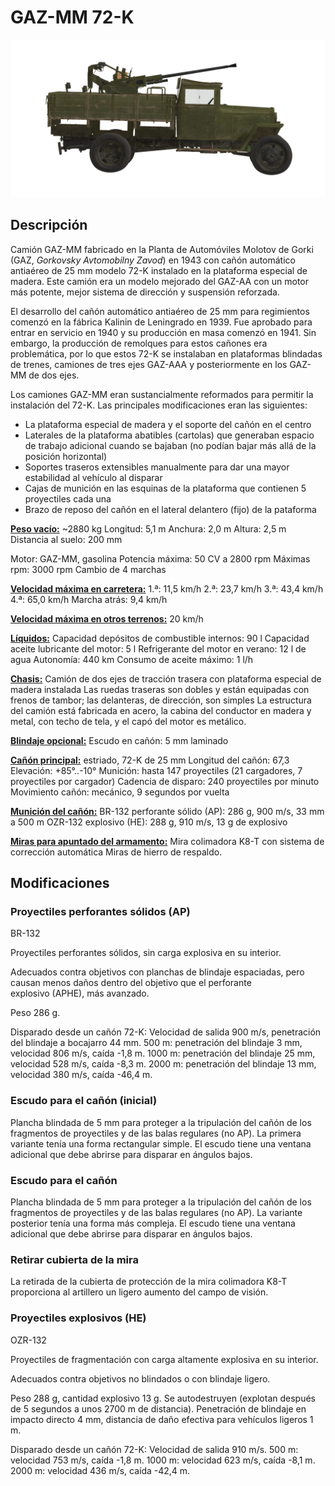 # GAZ-MM 72-K

![_gaz-mm-72k](../images/_gaz-mm-72k.png)

## Descripción

Camión GAZ-MM fabricado en la Planta de Automóviles Molotov de Gorki (GAZ, <i>Gorkovsky Avtomobilny Zavod</i>) en 1943 con cañón automático antiaéreo de 25 mm modelo 72-K instalado en la plataforma especial de madera. Este camión era un modelo mejorado del GAZ-AA con un motor más potente, mejor sistema de dirección y suspensión reforzada.

El desarrollo del cañón automático antiaéreo de 25 mm para regimientos comenzó en la fábrica Kalinin de Leningrado en 1939. Fue aprobado para entrar en servicio en 1940 y su producción en masa comenzó en 1941. Sin embargo, la producción de remolques para estos cañones era problemática, por lo que estos 72-K se instalaban en plataformas  blindadas de trenes, camiones de tres ejes GAZ-AAA y posteriormente en los GAZ-MM de dos ejes.

Los camiones GAZ-MM eran sustancialmente reformados para permitir la instalación del 72-K. Las principales modificaciones eran las siguientes:
- La plataforma especial de madera y el soporte del cañón en el centro
- Laterales de la plataforma abatibles (cartolas) que generaban espacio de trabajo adicional cuando se  bajaban (no podían bajar más allá de la posición horizontal)
- Soportes traseros extensibles manualmente para dar una mayor estabilidad al vehículo al disparar
- Cajas de munición en las esquinas de la plataforma que contienen 5 proyectiles cada una
- Brazo de reposo del cañón en el lateral delantero (fijo) de la pataforma

<b><u>Peso vacío:</u></b> ~2880 kg
Longitud: 5,1 m
Anchura: 2,0 m
Altura: 2,5 m
Distancia al suelo: 200 mm

Motor: GAZ-MM, gasolina
Potencia máxima: 50 CV a 2800 rpm
Máximas rpm: 3000 rpm
Cambio de 4 marchas

<b><u>Velocidad máxima en carretera:</u></b>
1.ª: 11,5 km/h
2.ª: 23,7 km/h
3.ª: 43,4 km/h
4.ª: 65,0 km/h
Marcha atrás: 9,4 km/h

<b><u>Velocidad máxima en otros terrenos:</u></b> 20 km/h

<b><u>Líquidos:</u></b>
Capacidad depósitos de combustible internos: 90 l
Capacidad aceite lubricante del motor: 5 l
Refrigerante del motor en verano: 12 l de agua
Autonomía: 440 km
Consumo de aceite máximo: 1 l/h

<b><u>Chasis:</u></b>
Camión de dos ejes de tracción trasera con plataforma especial de madera instalada
Las ruedas traseras son dobles y están equipadas con frenos de tambor; las delanteras, de dirección, son simples
La estructura del camión está fabricada en acero, la cabina del conductor en madera y metal, con techo de tela, y el capó del motor es metálico.

<b><u>Blindaje opcional:</u></b>
Escudo en cañón: 5 mm laminado

<b><u>Cañón principal:</u></b> estriado, 72-K de 25 mm
Longitud del cañón: 67,3
Elevación: +85°..-10°
Munición: hasta 147 proyectiles (21 cargadores, 7 proyectiles por cargador)
Cadencia de disparo: 240 proyectiles por minuto
Movimiento cañón: mecánico, 9 segundos por vuelta

<b><u>Munición del cañón:</u></b>
BR-132 perforante sólido (AP): 286 g, 900 m/s, 33 mm a 500 m
OZR-132 explosivo (HE): 288 g, 910 m/s, 13 g de explosivo

<b><u>Miras para apuntado del armamento:</u></b>
Mira colimadora K8-T con sistema de corrección automática
Miras de hierro de respaldo.

## Modificaciones


### Proyectiles perforantes sólidos (AP)

BR-132

Proyectiles perforantes sólidos, sin carga explosiva en su interior.

Adecuados contra objetivos con planchas de blindaje espaciadas, pero causan menos daños dentro del objetivo que el perforante explosivo (APHE), más avanzado.

Peso 286 g.

Disparado desde un cañón 72-K:
Velocidad de salida 900 m/s, penetración del blindaje a bocajarro 44 mm.
500 m: penetración del blindaje 3 mm, velocidad 806 m/s, caída -1,8 m.
1000 m: penetración del blindaje 25 mm, velocidad 528 m/s, caída -8,3 m.
2000 m: penetración del blindaje 13 mm, velocidad 380 m/s, caída -46,4 m.


### Escudo para el cañón (inicial)

Plancha blindada de 5 mm para proteger a la tripulación del cañón de los fragmentos de proyectiles y de las balas regulares (no AP). La primera variante tenía una forma rectangular simple.
El escudo tiene una ventana adicional que debe abrirse para disparar en ángulos bajos.


### Escudo para el cañón

Plancha blindada de 5 mm para proteger a la tripulación del cañón de los fragmentos de proyectiles y de las balas regulares (no AP). La variante posterior tenía una forma más compleja.
El escudo tiene una ventana adicional que debe abrirse para disparar en ángulos bajos.


### Retirar cubierta de la mira

La retirada de la cubierta de protección de la mira colimadora K8-T proporciona al artillero un ligero aumento del campo de visión.


### Proyectiles explosivos (HE)

OZR-132

Proyectiles de fragmentación con carga altamente explosiva en su interior.

Adecuados contra objetivos no blindados o con blindaje ligero.

Peso 288 g, cantidad explosivo 13 g.
Se autodestruyen (explotan después de 5 segundos a unos 2700 m de distancia).
Penetración de blindaje en impacto directo 4 mm, distancia de daño efectiva para vehículos ligeros 1 m.

Disparado desde un cañón 72-K:
Velocidad de salida 910 m/s.
500 m: velocidad 753 m/s, caída -1,8 m.
1000 m: velocidad 623 m/s, caída -8,1 m.
2000 m: velocidad 436 m/s, caída -42,4 m.
